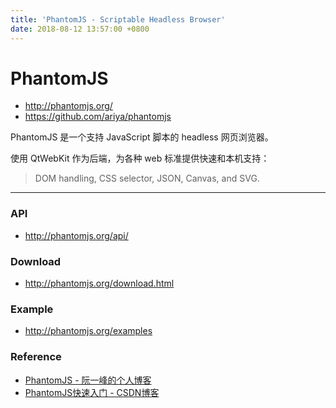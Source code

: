 ```yaml
---
title: 'PhantomJS - Scriptable Headless Browser'
date: 2018-08-12 13:57:00 +0800
---
```


# PhantomJS

- <http://phantomjs.org/>
- <https://github.com/ariya/phantomjs>

PhantomJS 是一个支持 JavaScript 脚本的 headless 网页浏览器。

使用 QtWebKit 作为后端，为各种 web 标准提供快速和本机支持：

> DOM handling, CSS selector, JSON, Canvas, and SVG.

---

### API

- <http://phantomjs.org/api/>

### Download

- <http://phantomjs.org/download.html>

### Example

- <http://phantomjs.org/examples>

### Reference

- [PhantomJS - 阮一峰的个人博客](http://javascript.ruanyifeng.com/tool/phantomjs.html)
- [PhantomJS快速入门 - CSDN博客](https://blog.csdn.net/libsyc/article/details/78199850)
